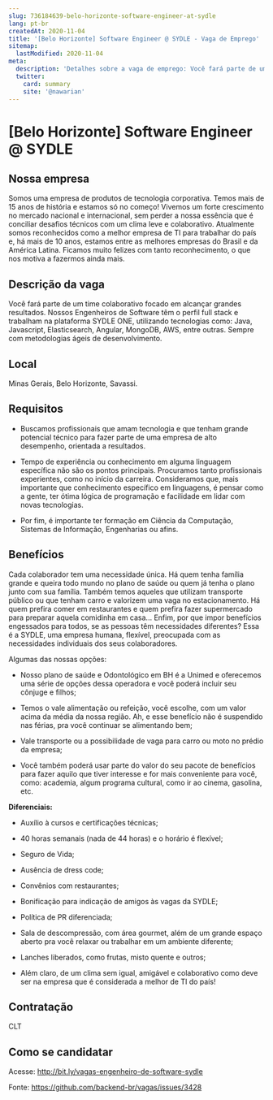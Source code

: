 ```yaml
---
slug: 736184639-belo-horizonte-software-engineer-at-sydle
lang: pt-br
createdAt: 2020-11-04
title: '[Belo Horizonte] Software Engineer @ SYDLE - Vaga de Emprego'
sitemap:
  lastModified: 2020-11-04
meta:
  description: 'Detalhes sobre a vaga de emprego: Você fará parte de um time colaborativo focado em alcançar grandes resultados. Nossos Engenheiros de Software têm o perfil full stack e trabalham na plataforma SYDLE ONE, utilizando tecnologias como: Java, Javascript, Elasticsearch, Angular, MongoDB, AWS, entre outras. Sempre com metodologias ágeis de desenvolvimento.'
  twitter:
    card: summary
    site: '@nawarian'
---
```


# [Belo Horizonte] Software Engineer @ SYDLE

## Nossa empresa

Somos uma empresa de produtos de tecnologia corporativa. Temos mais de 15 anos de história e estamos só no começo! Vivemos um forte crescimento no mercado nacional e internacional, sem perder a nossa essência que é conciliar desafios técnicos com um clima leve e colaborativo. Atualmente somos reconhecidos como a melhor empresa de TI para trabalhar do país e, há mais de 10 anos, estamos entre as melhores empresas do Brasil e da América Latina. Ficamos muito felizes com tanto reconhecimento, o que nos motiva a fazermos ainda mais.

## Descrição da vaga

Você fará parte de um time colaborativo focado em alcançar grandes resultados. Nossos Engenheiros de Software têm o perfil full stack e trabalham na plataforma SYDLE ONE, utilizando tecnologias como: Java, Javascript, Elasticsearch, Angular, MongoDB, AWS, entre outras. Sempre com metodologias ágeis de desenvolvimento.

## Local

Minas Gerais, Belo Horizonte, Savassi.

## Requisitos

- Buscamos profissionais que amam tecnologia e que tenham grande potencial técnico para fazer parte de uma empresa de alto desempenho, orientada a resultados.

- Tempo de experiência ou conhecimento em alguma linguagem específica não são os pontos principais. Procuramos tanto profissionais experientes, como no início da carreira. Consideramos que, mais importante que conhecimento específico em linguagens, é pensar como a gente, ter ótima lógica de programação e facilidade em lidar com novas tecnologias.

- Por fim, é importante ter formação em Ciência da Computação, Sistemas de Informação, Engenharias ou afins.

## Benefícios

Cada colaborador tem uma necessidade única. Há quem tenha família grande e queira todo mundo no plano de saúde ou quem já tenha o plano junto com sua família. Também temos aqueles que utilizam transporte público ou que tenham carro e valorizem uma vaga no estacionamento. Há quem prefira comer em restaurantes e quem prefira fazer supermercado para preparar aquela comidinha em casa... Enfim, por que impor benefícios engessados para todos, se as pessoas têm necessidades diferentes? Essa é a SYDLE, uma empresa humana, flexível, preocupada com as necessidades individuais dos seus colaboradores.

Algumas das nossas opções:

- Nosso plano de saúde e Odontológico em BH é a Unimed e oferecemos uma série de opções dessa operadora e você poderá incluir seu cônjuge e filhos;

- Temos o vale alimentação ou refeição, você escolhe, com um valor acima da média da nossa região. Ah, e esse benefício não é suspendido nas férias, pra você continuar se alimentando bem;

- Vale transporte ou a possibilidade de vaga para carro ou moto no prédio da empresa;

- Você também poderá usar parte do valor do seu pacote de benefícios para fazer aquilo que tiver interesse e for mais conveniente para você, como: academia, algum programa cultural, como ir ao cinema, gasolina, etc.

**Diferenciais:**

- Auxílio à cursos e certificações técnicas;

- 40 horas semanais (nada de 44 horas) e o horário é flexível;

- Seguro de Vida;

- Ausência de dress code;

- Convênios com restaurantes;

- Bonificação para indicação de amigos às vagas da SYDLE;

- Política de PR diferenciada;

- Sala de descompressão, com área gourmet, além de um grande espaço aberto pra você relaxar ou trabalhar em um ambiente diferente;

- Lanches liberados, como frutas, misto quente e outros;

- Além claro, de um clima sem igual, amigável e colaborativo como deve ser na empresa que é considerada a melhor de TI do país!

## Contratação

CLT

## Como se candidatar

Acesse: http://bit.ly/vagas-engenheiro-de-software-sydle


Fonte: https://github.com/backend-br/vagas/issues/3428